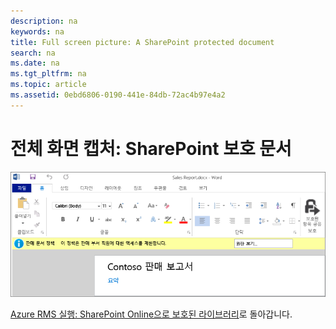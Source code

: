 ```yaml
---
description: na
keywords: na
title: Full screen picture: A SharePoint protected document
search: na
ms.date: na
ms.tgt_pltfrm: na
ms.topic: article
ms.assetid: 0ebd6806-0190-441e-84db-72ac4b97e4a2
---
```

# 전체 화면 캡처: SharePoint 보호 문서
![](../Image/AzRMS_StoryboardSPO_3.png)

[Azure RMS 실행: SharePoint Online으로 보호된 라이브러리](http://technet.microsoft.com/library/jj585026.aspx)로 돌아갑니다.

